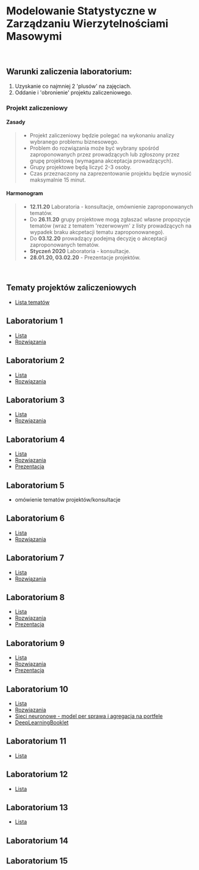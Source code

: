# Modelowanie Statystyczne w Zarządzaniu Wierzytelnościami Masowymi

<br>

## Warunki zaliczenia laboratorium:

1) Uzyskanie co najmniej 2 'plusów' na zajęciach.
2) Oddanie i 'obronienie' projektu zaliczeniowego.

### Projekt zaliczeniowy

#### Zasady
>- Projekt zaliczeniowy będzie polegać na wykonaniu analizy wybranego problemu biznesowego.
>- Problem do rozwiązania może być wybrany spośród zaproponowanych przez prowadzących lub zgłoszony przez grupę projektową (wymagana akceptacja prowadzących).
>- Grupy projektowe będą liczyć 2-3 osoby.
>- Czas przeznaczony na zaprezentowanie projektu będzie wynosić maksymalnie 15 minut.

#### Harmonogram

>- **12.11.20** Laboratoria - konsultacje, omównienie zaproponowanych tematów.
>- Do **26.11.20** grupy projektowe mogą zgłaszać własne propozycje tematów (wraz z tematem 'rezerwowym' z listy prowadzących na wypadek braku akcpetacji tematu zaproponowanego).
>- Do **03.12.20** prowadzący podejmą decyzję o akceptacji zaproponowanych tematów.
>- **Styczeń 2020** Laboratoria - konsultacje.
>- **28.01.20, 03.02.20** - Prezentacje projektów.

<br>

## Tematy projektów zaliczeniowych

- [Lista tematów](ListyZadan/tematyProjektów.md)

## Laboratorium 1

- [Lista](ListyZadan/01_ListaZadania.md)
- [Rozwiązania](ListyZadan/01_ListaRozwiazania.R)
 
## Laboratorium 2
 
 - [Lista](ListyZadan/02_ListaEksploracja.md)
 - [Rozwiązania](ListyZadan/02_ListaRozwiazania.R)
 
## Laboratorium 3

- [Lista](ListyZadan/03_ListaAnalizaSkupien.md)
- [Rozwiązania](ListyZadan/03_ListaRozwiazania.R)
 
## Laboratorium 4

- [Lista](ListyZadan/04_ListaBłądPredykcji.md)
- [Rozwiązania](ListyZadan/04_ListaRozwiazania.R)
- [Prezentacja](ListyZadan/Laboratorium4.pdf)
 
## Laboratorium 5

- omówienie tematów projektów/konsultacje
 
## Laboratorium 6

- [Lista](ListyZadan/06_ListaDrzewaLasy.md)
- [Rozwiązania](ListyZadan/06_RozwiazaniaZadan.R)

##  Laboratorium 7

- [Lista](ListyZadan/07_ListaOutliersAndNAs.md)
- [Rozwiązania](ListyZadan/07_RozwiazaniaZadan.R)
 
## Laboratorium 8

- [Lista](ListyZadan/08_ListaPCA.md)
- [Rozwiązania](ListyZadan/08_ListaRozwiazania.R)
- [Prezentacja](ListyZadan/08_PrezentacjaPCA.pdf)

## Laboratorium 9

- [Lista](ListyZadan/09_ListaRegresjaLiniowa.md)
- [Rozwiązania](ListyZadan/09_ListaRozwiazania.r)
- [Prezentacja](ListyZadan/09_PrezentacjaRegresja.pdf)
 
 ## Laboratorium 10
 
- [Lista](ListyZadan/10_ListaDoborCech.md)
- [Rozwiązania](ListyZadan/10_ListaRozwiazania.r)
- [Sieci neuronowe - model per sprawa i agregacja na portfele](ListyZadan/10_ListaRozwiazaniaNN.r)
- [DeepLearningBooklet](ListyZadan/DeepLearningBooklet.pdf)

 ## Laboratorium 11

- [Lista](ListyZadan/11_ListaGLM.md)
  
 ## Laboratorium 12
 
- [Lista](ListyZadan/12_ListaGAM.md)
  
 ## Laboratorium 13
 
- [Lista](ListyZadan/13_ListaPorownywanie.md)

 ## Laboratorium 14
 
  
 ## Laboratorium 15
 

